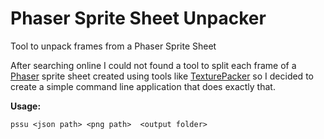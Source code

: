 # Phaser Sprite Sheet Unpacker
Tool to unpack frames from a Phaser Sprite Sheet

After searching online I could not found a tool to split each frame of a [Phaser](http://phaser.io) sprite sheet created using tools like [TexturePacker](https://www.codeandweb.com/texturepacker) so I decided to create a simple command line application that does exactly that.


**Usage:**
```
pssu <json path> <png path>  <output folder>
``` 
